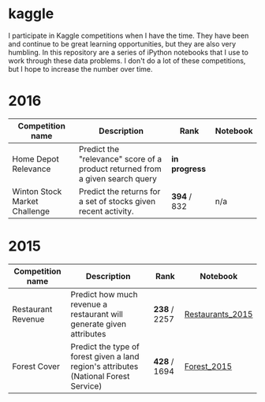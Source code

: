 # kaggle
I participate in Kaggle competitions when I have the time. They have been and continue to be great learning opportunities, but they are also very humbling. In this repository are a series of iPython notebooks that I use to work through these data problems. I don't do a lot of these competitions, but I hope to increase the number over time.

# 2016

| Competition name | Description | Rank |  Notebook |
|------------------|-------------|------|-----------|
| Home Depot Relevance | Predict the "relevance" score of a product returned from a given search query | **in progress**  |  |
| Winton Stock Market Challenge | Predict the returns for a set of stocks given recent activity. | **394** / 832 | n/a |
 
# 2015

| Competition name | Description | Rank |  Notebook |
|------------------|-------------|------|-----------|
| Restaurant Revenue | Predict how much revenue a restaurant will generate given attributes | **238** / 2257 | [Restaurants_2015](http://nbviewer.ipython.org/github/asmiller1989/kaggle/blob/master/restaurant_2015/restaurant_2015_analysis.ipynb) |
|Forest Cover | Predict the type of forest given a land region's attributes (National Forest Service) |  **428** / 1694 | [Forest_2015](http://nbviewer.ipython.org/github/asmiller1989/kaggle/blob/master/forest_2015/nb/forest_cover.ipynb) |



